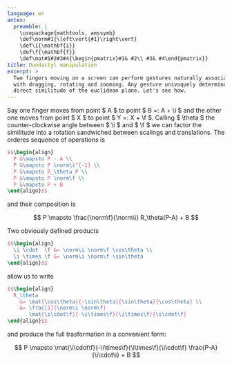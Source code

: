 ```yaml
---
language: en
antex:
  preamble: |
    \usepackage{mathtools, amssymb}
    \def\norm#1{\left\vert{#1}\right\vert}
    \def\i{\mathbf{i}}
    \def\f{\mathbf{f}}
    \def\mat#1#2#3#4{\begin{pmatrix}#1& #2\\ #3& #4\end{pmatrix}}
title: Duodactyl manipulation
excerpt: >
  Two fingers moving on a screen can perform gestures naturally associated
  with dragging, rotating and zooming. Any gesture univoquely determines a
  direct similitude of the euclidean plane. Let's see how.
---
```


Say one finger moves from point $ A $ to point $ B =: A + \i $
and the other one moves from point $ X $ to point $ Y =: X + \f $.
Calling $ \theta $ the counter-clockwise angle between $ \i $ and
$ \f $ we can factor the similitude into a rotation sandwiched between
scalings and translations. The orderes sequence of operations is

``` tex
$$\begin{align}
  P &\mapsto P - A \\
  P &\mapsto P \norm\i^{-1} \\
  P &\mapsto R_\theta P \\
  P &\mapsto P \norm\f \\
  P &\mapsto P + B
\end{align}$$
```

and their composition is

$$
  P \mapsto \frac{\norm\f}{\norm\i}
            R_\theta(P-A) + B
$$

Two obviously defined products

``` tex
$$\begin{align}
  \i \cdot  \f &= \norm\i \norm\f \cos\theta \\
  \i \times \f &= \norm\i \norm\f \sin\theta
\end{align}$$
```

allow us to write

``` tex
$$\begin{align}
  R_\theta
    &= \mat{\cos\theta}{-\sin\theta}{\sin\theta}{\cos\theta} \\
    &= \frac{1}{\norm\i \norm\f}
       \mat{\i\cdot\f}{-\i\times\f}{\i\times\f}{\i\cdot\f}
\end{align}$$
```

and produce the full trasformation in a convenient form:

$$
  P \mapsto \mat{\i\cdot\f}{-\i\times\f}{\i\times\f}{\i\cdot\f}
            \frac{P-A}{\i\cdot\i} + B
$$


